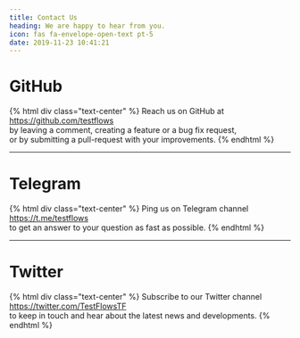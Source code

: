 ```yaml
---
title: Contact Us
heading: We are happy to hear from you.
icon: fas fa-envelope-open-text pt-5
date: 2019-11-23 10:41:21
---
```


# <div class="fab fa-2x fa-github text-success"></div>
# GitHub

{% html div class="text-center" %}
Reach us on GitHub at https://github.com/testflows  
by leaving a comment, creating a feature or a bug fix request,  
or by submitting a pull-request with your improvements.
{% endhtml %}

---

# <div class="fab fa-2x fa-telegram-plane text-success"></div>
# Telegram

{% html div class="text-center" %}
Ping us on Telegram channel https://t.me/testflows  
to get an answer to your question as fast as possible.
{% endhtml %}

---

# <div class="fab fa-2x fa-twitter text-success"></div>
# Twitter

{% html div class="text-center" %}
Subscribe to our Twitter channel https://twitter.com/TestFlowsTF  
to keep in touch and hear about the latest news and developments.
{% endhtml %}


